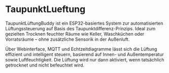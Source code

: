 # TaupunktLueftung
TaupunktLüftungBuddy ist ein ESP32-basiertes System zur automatisierten Lüftungssteuerung auf Basis des Taupunktdifferenz-Prinzips. Ideal zum gezielten Trocknen feuchter Räume wie Keller, Waschküchen oder Vorratsräume – ohne zusätzliche Sensorik in der Außenluft.

Über Webinterface, MQTT und Echtzeitdiagramme lässt sich die Lüftung effizient und intelligent steuern, basierend auf Innen- und Außentemperatur sowie Luftfeuchtigkeit. Die Lüftung wird nur dann aktiviert, wenn tatsächlich getrocknet und nicht befeuchtet wird.
